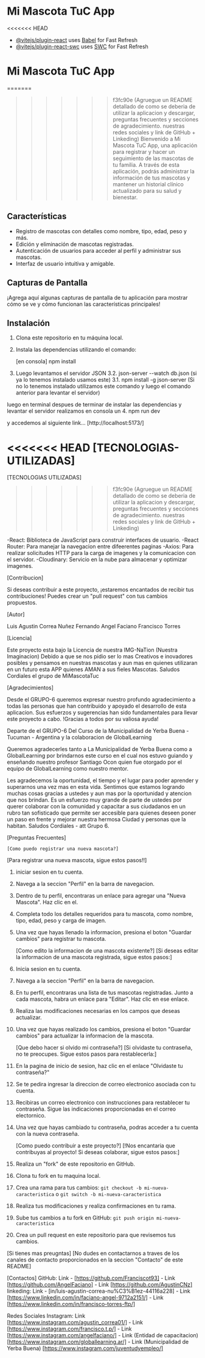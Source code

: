 

<!--Nuestro README -->
# Mi Mascota TuC App

<<<<<<< HEAD
- [@vitejs/plugin-react](https://github.com/vitejs/vite-plugin-react/blob/main/packages/plugin-react/README.md) uses [Babel](https://babeljs.io/) for Fast Refresh
- [@vitejs/plugin-react-swc](https://github.com/vitejs/vite-plugin-react-swc) uses [SWC](https://swc.rs/) for Fast Refresh



<!--Nuestro README -->
# Mi Mascota TuC App

=======
>>>>>>> f3fc90e (Agruegue un README detallado de como se deberia de utilizar la aplicacion y descargar, preguntas frecuentes y secciones de agradecimiento. nuestras redes sociales y link de GitHub + Linkeding)
Bienvenido a Mi Mascota TuC App, una aplicación para registrar y hacer un seguimiento de las mascotas de tu familia. A través de esta aplicación, podrás administrar la información de tus mascotas y mantener un historial clínico actualizado para su salud y bienestar.

## Características

- Registro de mascotas con detalles como nombre, tipo, edad, peso y más.
- Edición y eliminación de mascotas registradas.
- Autenticación de usuarios para acceder al perfil y administrar sus mascotas.
- Interfaz de usuario intuitiva y amigable.

## Capturas de Pantalla

¡Agrega aquí algunas capturas de pantalla de tu aplicación para mostrar cómo se ve y cómo funcionan las características principales!

## Instalación

1. Clona este repositorio en tu máquina local.
2. Instala las dependencias utilizando el comando:

   [en consola]
   npm install
	
3. Luego levantamos el servidor JSON
3.2. json-server --watch db.json (si ya lo tenemos instalado usamos este)
3.1. npm install -g json-server (Si no lo tenemos instalado utilizamos este comando y luego el comando anterior para levantar el servidor)

luego en terminal despues de 
 terminar de instalar las dependencias y levantar el servidor realizamos en consola un
4. npm run dev

y accedemos al siguiente link... [http://localhost:5173/] <!-- http://localhost:5173/ -->

<<<<<<< HEAD
[TECNOLOGIAS-UTILIZADAS]
=======
[TECNOLOGIAS UTILIZADAS]
>>>>>>> f3fc90e (Agruegue un README detallado de como se deberia de utilizar la aplicacion y descargar, preguntas frecuentes y secciones de agradecimiento. nuestras redes sociales y link de GitHub + Linkeding)

-React: Biblioteca de JavaScript para construir interfaces de usuario.
-React Router: Para manejar la navegacion entre difeerentes paginas
-Axios: Para realizar solicitudes HTTP para la carga de imagenes y la comunicacion con el servidor.
-Cloudinary: Servicio en la nube para almacenar y optimizar imagenes.

[Contribucion]

Si deseas contribuir a este proyecto, ¡estaremos encantados de recibir tus contribuciones! Puedes crear un "pull request" con tus cambios propuestos.

[Autor]

Luis Agustin Correa Nuñez
Fernando Angel Faciano
Francisco Torres

[Licencia]

Este proyecto esta bajo la Licencia de nuestra IMG-NaTion (Nuestra Imaginacion) Debido a que se nos pidio ser lo mas Creativos e inovadores posibles y pensamos en nuestras mascotas y aun mas en quienes utilizaran en un futuro esta APP quienes AMAN a sus fieles Mascotas. Saludos Cordiales el grupo de MiMascotaTuc

[Agradecimientos]

Desde el GRUPO-6 queremos expresar nuestro profundo agradecimiento a todas las personas que han contribuido y apoyado el desarrollo de esta aplicacion. Sus esfuerzos y sugerencias han sido fundamentales para llevar este proyecto a cabo. !Gracias a todos por su valiosa ayuda!


Departe de el GRUPO-6 Del Curso de la Municipalidad de Yerba Buena - Tucuman - Argentina y la colaboracion de GlobalLearning

Queremos agradecerles tanto a La Municipalidad de Yerba Buena como a GlobalLearning por brindarnos este curso en el cual nos estuvo guiando y enseñando nuestro profesor Santiago Ocon quien fue otorgado por el equipo de GlobalLearning como nuestro mentor.

Les agradecemos la oportunidad, el tiempo y el lugar para poder aprender y superarnos una vez mas en esta vida. Sentimos que estamos logrando muchas cosas gracias a ustedes y aun mas por la oportunidad y atencion que nos brindan. Es un esfuerzo muy grande de parte de ustedes por querer colaborar con la comunidad y capacitar a sus ciudadanos en un rubro tan sofisticado que permite ser accesible para quienes deseen poner un paso en frente y mejorar nuestra hermosa Ciudad y personas que la habitan. Saludos Cordiales - att Grupo 6.

[Preguntas Frecuentes]

	[Como puedo registrar una nueva mascota?]
[Para registrar una nueva mascota, sigue estos pasos!!]
1. iniciar sesion en tu cuenta. 
2. Navega a la seccion "Perfil" en la barra de navegacion.
3. Dentro de tu perfil, encontraras un enlace para agregar una "Nueva Mascota". Haz clic en el.
4. Completa todo los detalles requeridos para tu mascota, como nombre, tipo, edad, peso y carga de imagen.
5. Una vez que hayas llenado la informacion, presiona el boton "Guardar cambios" para registrar tu mascota.

	[Como edito la informacion de una mascota existente?]
[Si deseas editar la informacion de una mascota registrada, sigue estos pasos:]
1. Inicia sesion en tu cuenta.
2. Navega a la seccion "Perfil" en la barra de navegacion.
3. En tu perfil, encontraras una lista de tus mascotas registradas. Junto a cada mascota, habra un enlace para "Editar". Haz clic en ese enlace.
4. Realiza las modificaciones necesarias en los campos que deseas actualizar.
5. Una vez que hayas realizado los cambios, presiona el boton "Guardar cambios" para actualizar la informacion de la mascota.

	[Que debo hacer si olvido mi contraseña?]
[Si olvidaste tu contraseña, no te preocupes. Sigue estos pasos para restablecerla:]

1. En la pagina de inicio de sesion, haz clic en el enlace "Olvidaste tu contraseña?" 
2. Se te pedira ingresar la direccion de correo electronico asociada con tu cuenta.
3. Recibiras un correo electronico con instrucciones para restablecer tu contraseña. Sigue las indicaciones proporcionadas en el correo electornico.
4. Una vez que hayas cambiado tu contraseña, podras acceder a tu cuenta con la nueva contraseña.

	[Como puedo contribuir a este proyecto?]
[!Nos encantaria que contribuyas al proyecto! Si deseas colaborar, sigue estos pasos:]

1. Realiza un "fork" de este repositorio en GitHub.
2. Clona tu fork en tu maquina local.
3. Crea una rama para tus cambios: `git checkout -b mi-nueva-caracteristica` o `git switch -b mi-nueva-caracteristica`
4. Realiza tus modificaciones y realiza confirmaciones en tu rama.
5. Sube tus cambios a tu fork en GitHub: `git push origin mi-nueva-caracteristica`
6. Crea un pull request en este repositorio para que revisemos tus cambios.

[Si tienes mas preugntas]
[No dudes en contactarnos a traves de los canales de contacto proporcionados en la seccion "Contacto" de este README]	

[Contactos]
GitHub: Link - [https://github.com/Franciscot93] - Link [https://github.com/AngelFaciano] - Link [https://github.com/AgustinCNz]
linkeding: Link - [in/luis-agustin-correa-nu%C3%B1ez-44116a228] - Link [https://www.linkedin.com/in/faciano-angel-9712a2151/] - Link [https://www.linkedin.com/in/francisco-torres-ftp/]

Redes Sociales
Instagram: Link [https://www.instagram.com/agustin_correa01/] - Link [https://www.instagram.com/francisco.t.p/] - Link [https://www.instagram.com/angelfaciano/] - Link (Entidad de capacitacion) [https://www.instagram.com/globallearning.ar/] - Link (Municipalidad de Yerba Buena) [https://www.instagram.com/juventudyempleo/]
